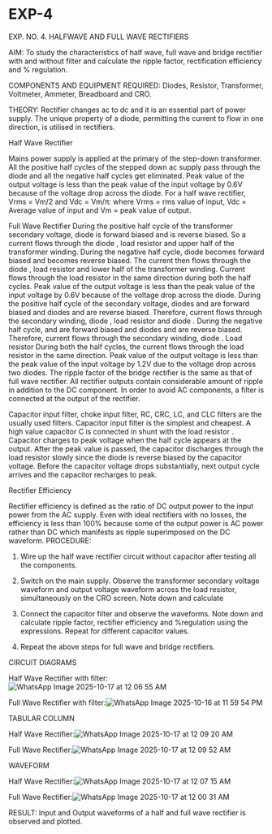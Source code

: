 # EXP-4
EXP. NO. 4. 		HALFWAVE  AND FULL WAVE  RECTIFIERS

AIM: To study the characteristics of half wave, full wave and bridge rectifier with and without filter and calculate the ripple factor, rectification efficiency and % regulation.

COMPONENTS  AND  EQUIPMENT  REQUIRED:  Diodes,  Resistor,  Transformer,  Voltmeter, Ammeter, Breadboard and CRO.

THEORY: Rectifier changes ac to dc and it is an essential part of power supply. The unique property of a diode, permitting the current to flow in one direction, is utilised in rectifiers.

Half Wave Rectifier


Mains power supply is applied at the primary of the step-down transformer. All the positive half cycles of the stepped down ac supply pass through the diode and all the negative half cycles get eliminated. Peak value of the output voltage is less than the peak value of the input voltage by 0.6V because of the voltage drop across the diode.
For a half wave rectifier, Vrms = Vm/2 and Vdc = Vm/π: where Vrms = rms value of input, Vdc = Average value of input and Vm = peak value of output.


Full Wave Rectifier
During the positive half cycle of the transformer secondary voltage, diode     is forward biased and      is reverse biased. So a current flows through the diode     , load resistor      and upper half of the transformer  winding.  During  the  negative  half  cycle,  diode       becomes  forward  biased  and becomes reverse biased. The current then flows through the diode     , load resistor      and lower half of the transformer winding. Current flows through the load resistor in the same direction during both the half cycles. Peak value of the output voltage is less than the peak value of the input voltage by 0.6V
because of the voltage drop across the diode.
During the positive half cycle of the secondary voltage, diodes      and      are forward biased and diodes and      are reverse biased. Therefore, current flows through the secondary winding, diode     , load resistor
and diode     . During the negative half cycle,      and      are forward biased and diodes      and      are reverse biased. Therefore, current flows through the secondary winding, diode     . Load resistor       During both the half cycles, the current flows through the load resistor in the same direction. Peak value of the output voltage is less than the peak value of the input voltage by 1.2V due to the voltage drop across two diodes. The ripple factor of the bridge rectifier is the same as that of full wave rectifier.
All rectifier outputs contain considerable amount of ripple in addition to the DC component. In order to avoid AC components, a filter is connected at the output of the rectifier.

Capacitor input filter, choke input filter, RC, CRC, LC, and CLC filters are the usually used filters. Capacitor input filter is the simplest and cheapest. A high value capacitor C is connected in shunt with the load resistor     . Capacitor charges to peak voltage      when the half cycle appears at the output. After the peak value is passed, the capacitor discharges through the load resistor slowly since the diode is reverse biased by the capacitor voltage. Before the capacitor voltage drops substantially, next output cycle arrives and the capacitor recharges to peak.

Rectifier Efficiency

Rectifier efficiency is defined as the ratio of DC output power to the input power from the AC supply. Even with ideal rectifiers with no losses, the efficiency is less than 100% because some of the output power is AC power rather than DC which manifests as ripple superimposed on the DC waveform.
PROCEDURE:

1.   Wire up the half wave rectifier circuit without capacitor after testing all the components.

2.   Switch on the main supply. Observe the transformer secondary voltage waveform and output voltage waveform across the load resistor, simultaneously on the CRO screen. Note down       and calculate
3.   Connect the capacitor filter and observe the waveforms. Note down and calculate ripple factor, rectifier efficiency and %regulation using the expressions. Repeat for different capacitor values.
4.   Repeat the above steps for full wave and bridge rectifiers.

CIRCUIT DIAGRAMS

Half Wave Rectifier with filter:![WhatsApp Image 2025-10-17 at 12 06 55 AM](https://github.com/user-attachments/assets/1c8af42f-c7cb-4d63-9755-bb5cfcc48c6c)


Full Wave Rectifier with filter:![WhatsApp Image 2025-10-16 at 11 59 54 PM](https://github.com/user-attachments/assets/1daab04e-04b7-4db3-99ba-8fa2b02306e0)


TABULAR COLUMN

Half Wave Rectifier:![WhatsApp Image 2025-10-17 at 12 09 20 AM](https://github.com/user-attachments/assets/c695f4a9-1354-42ca-a524-a0fd55836b14)


Full Wave Rectifier:![WhatsApp Image 2025-10-17 at 12 09 52 AM](https://github.com/user-attachments/assets/a14a0971-9991-4da6-99d6-6fc5e149395b)


WAVEFORM

Half Wave Rectifier:![WhatsApp Image 2025-10-17 at 12 07 15 AM](https://github.com/user-attachments/assets/a5a43626-3ff9-429e-9d48-b34cbbbe413f)


Full Wave Rectifier:![WhatsApp Image 2025-10-17 at 12 00 31 AM](https://github.com/user-attachments/assets/ddb8b942-ee5f-4187-8340-81727a5f0e23)


RESULT:
Input and Output waveforms of a half and full wave rectifier is observed and plotted.

